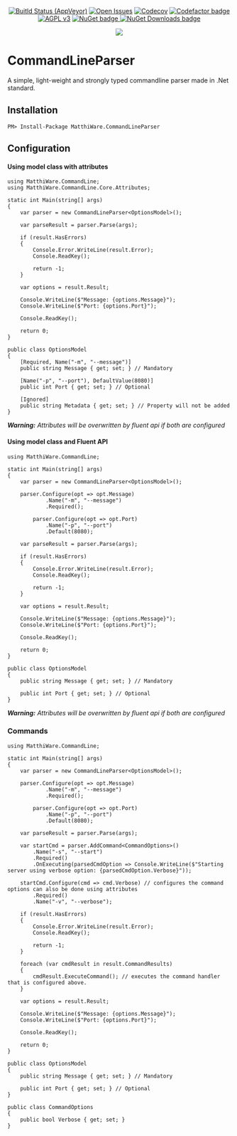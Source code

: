 <p align="center">
    <a href="https://ci.appveyor.com/project/Matthiee/CommandLineParser.Core"><img src="https://ci.appveyor.com/api/projects/status/4w6ik2k8lx95afp8?svg=true" alt="Buitld Status (AppVeyor)"></a>
    <a href="https://github.com/MatthiWare/CommandLineParser.Core/issues"><img src="https://img.shields.io/github/issues/MatthiWare/CommandLineParser.Core.svg" alt="Open Issues"></a>
    <a href="https://codecov.io/gh/MatthiWare/CommandLineParser.Core"><img src="https://codecov.io/gh/MatthiWare/CommandLineParser.Core/branch/master/graph/badge.svg" alt="Codecov" /></a>
    <a href="https://www.codefactor.io/repository/github/matthiware/commandlineparser.core"><img src="https://www.codefactor.io/repository/github/matthiware/commandlineparser.core/badge" alt="Codefactor badge"></a>
    <a href="https://tldrlegal.com/license/apache-license-2.0-(apache-2.0)"><img src="https://img.shields.io/badge/License-AGPL%20v3-blue.svg" alt="AGPL v3"></a>
    <a href="https://www.nuget.org/packages/MatthiWare.CommandLineParser">
        <img src="https://img.shields.io/nuget/v/MatthiWare.CommandLineParser.svg" alt="NuGet badge">
        <img src="https://img.shields.io/nuget/dt/MatthiWare.CommandLineParser.svg" alt="NuGet Downloads badge">
    </a>
</p>
<p align="center">
    <img src="https://buildstats.info/appveyor/chart/Matthiee/commandlineparser-core?branch=master" />
</p>

# CommandLineParser
A simple, light-weight and strongly typed commandline parser made in .Net standard.

## Installation

    PM> Install-Package MatthiWare.CommandLineParser

## Configuration

#### Using model class with attributes

    using MatthiWare.CommandLine;
    using MatthiWare.CommandLine.Core.Attributes;

    static int Main(string[] args)
    {
        var parser = new CommandLineParser<OptionsModel>();

        var parseResult = parser.Parse(args);

        if (result.HasErrors)
        {
            Console.Error.WriteLine(result.Error);
            Console.ReadKey();

            return -1;
        }

        var options = result.Result;

        Console.WriteLine($"Message: {options.Message}");
        Console.WriteLine($"Port: {options.Port}");

        Console.ReadKey();

        return 0;
    }

    public class OptionsModel
    {
        [Required, Name("-m", "--message")]
        public string Message { get; set; } // Mandatory

        [Name("-p", "--port"), DefaultValue(8080)]
        public int Port { get; set; } // Optional

        [Ignored]
        public string Metadata { get; set; } // Property will not be added
    }

_**Warning:** Attributes will be overwritten by fluent api if both are configured_

#### Using model class and Fluent API

    using MatthiWare.CommandLine;

    static int Main(string[] args)
    {
        var parser = new CommandLineParser<OptionsModel>();

        parser.Configure(opt => opt.Message)
                .Name("-m", "--message")
                .Required();

            parser.Configure(opt => opt.Port)
                .Name("-p", "--port")
                .Default(8080);

        var parseResult = parser.Parse(args);

        if (result.HasErrors)
        {
            Console.Error.WriteLine(result.Error);
            Console.ReadKey();

            return -1;
        }

        var options = result.Result;

        Console.WriteLine($"Message: {options.Message}");
        Console.WriteLine($"Port: {options.Port}");

        Console.ReadKey();

        return 0;
    }

    public class OptionsModel
    {
        public string Message { get; set; } // Mandatory

        public int Port { get; set; } // Optional
    }

_**Warning:** Attributes will be overwritten by fluent api if both are configured_

### Commands

    using MatthiWare.CommandLine;

    static int Main(string[] args)
    {
        var parser = new CommandLineParser<OptionsModel>();

        parser.Configure(opt => opt.Message)
                .Name("-m", "--message")
                .Required();

            parser.Configure(opt => opt.Port)
                .Name("-p", "--port")
                .Default(8080);

        var parseResult = parser.Parse(args);

        var startCmd = parser.AddCommand<CommandOptions>()
            .Name("-s", "--start")
            .Required()
            .OnExecuting(parsedCmdOption => Console.WriteLine($"Starting server using verbose option: {parsedCmdOption.Verbose}"));

        startCmd.Configure(cmd => cmd.Verbose) // configures the command options can also be done using attributes
            .Required()
            .Name("-v", "--verbose");

        if (result.HasErrors)
        {
            Console.Error.WriteLine(result.Error);
            Console.ReadKey();

            return -1;
        }

        foreach (var cmdResult in result.CommandResults)
        {
            cmdResult.ExecuteCommand(); // executes the command handler that is configured above. 
        }

        var options = result.Result;

        Console.WriteLine($"Message: {options.Message}");
        Console.WriteLine($"Port: {options.Port}");

        Console.ReadKey();

        return 0;
    }

    public class OptionsModel
    {
        public string Message { get; set; } // Mandatory

        public int Port { get; set; } // Optional
    }

    public class CommandOptions
    {
        public bool Verbose { get; set; }
    }
